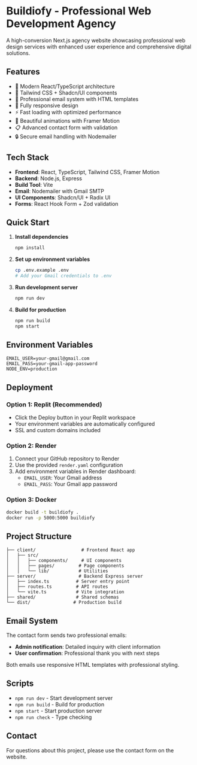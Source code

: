 # Buildiofy - Professional Web Development Agency

A high-conversion Next.js agency website showcasing professional web design services with enhanced user experience and comprehensive digital solutions.

## Features

- 🚀 Modern React/TypeScript architecture
- 💅 Tailwind CSS + Shadcn/UI components
- 📧 Professional email system with HTML templates
- 📱 Fully responsive design
- ⚡ Fast loading with optimized performance
- 🎨 Beautiful animations with Framer Motion
- 📋 Advanced contact form with validation
- 🔒 Secure email handling with Nodemailer

## Tech Stack

- **Frontend**: React, TypeScript, Tailwind CSS, Framer Motion
- **Backend**: Node.js, Express
- **Build Tool**: Vite
- **Email**: Nodemailer with Gmail SMTP
- **UI Components**: Shadcn/UI + Radix UI
- **Forms**: React Hook Form + Zod validation

## Quick Start

1. **Install dependencies**
   ```bash
   npm install
   ```

2. **Set up environment variables**
   ```bash
   cp .env.example .env
   # Add your Gmail credentials to .env
   ```

3. **Run development server**
   ```bash
   npm run dev
   ```

4. **Build for production**
   ```bash
   npm run build
   npm start
   ```

## Environment Variables

```env
EMAIL_USER=your-gmail@gmail.com
EMAIL_PASS=your-gmail-app-password
NODE_ENV=production
```

## Deployment

### Option 1: Replit (Recommended)
- Click the Deploy button in your Replit workspace
- Your environment variables are automatically configured
- SSL and custom domains included

### Option 2: Render
1. Connect your GitHub repository to Render
2. Use the provided `render.yaml` configuration
3. Add environment variables in Render dashboard:
   - `EMAIL_USER`: Your Gmail address
   - `EMAIL_PASS`: Your Gmail app password

### Option 3: Docker
```bash
docker build -t buildiofy .
docker run -p 5000:5000 buildiofy
```

## Project Structure

```
├── client/                 # Frontend React app
│   ├── src/
│   │   ├── components/     # UI components
│   │   ├── pages/         # Page components
│   │   └── lib/           # Utilities
├── server/                # Backend Express server
│   ├── index.ts          # Server entry point
│   ├── routes.ts         # API routes
│   └── vite.ts           # Vite integration
├── shared/               # Shared schemas
└── dist/                # Production build

```

## Email System

The contact form sends two professional emails:
- **Admin notification**: Detailed inquiry with client information
- **User confirmation**: Professional thank you with next steps

Both emails use responsive HTML templates with professional styling.

## Scripts

- `npm run dev` - Start development server
- `npm run build` - Build for production
- `npm start` - Start production server
- `npm run check` - Type checking

## Contact

For questions about this project, please use the contact form on the website.